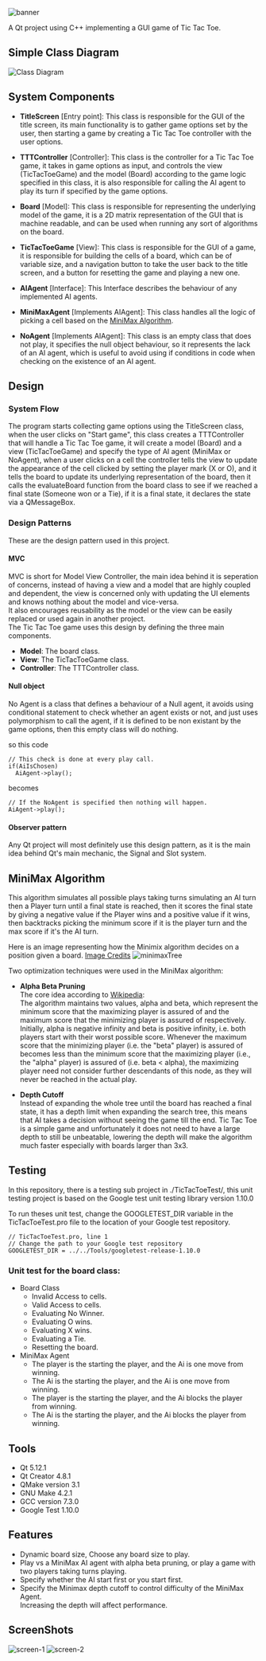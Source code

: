 ![banner](https://user-images.githubusercontent.com/44305804/84823159-300eb880-b01e-11ea-9f2c-db8b899586a1.png)

A Qt project using C++ implementing a GUI game of Tic Tac Toe.

## Simple Class Diagram
![Class Diagram](https://user-images.githubusercontent.com/44305804/84825913-78c87080-b022-11ea-91d0-285812c4d3b5.jpg)

## System Components
- **TitleScreen** [Entry point]: This class is responsible for the GUI of the title screen, its main functionality is to gather game options set by the user, then starting a game by creating a Tic Tac Toe controller with the user options.

- **TTTController** [Controller]: This class is the controller for a Tic Tac Toe game, it takes in game options as input, and controls the view (TicTacToeGame) and the model (Board) according to the game logic specified in this class, it is also responsible for calling the AI agent to play its turn if specified by the game options.

- **Board** [Model]: This class is responsible for representing the underlying model of the game, it is a 2D matrix representation of the GUI that is machine readable, and can be used when running any sort of algorithms on the board.

- **TicTacToeGame** [View]: This class is responsible for the GUI of a game, it is responsible for building the cells of a board, which can be of variable size, and a navigation button to take the user back to the title screen, and a button for resetting the game and playing a new one.

- **AIAgent** [Interface]: This Interface describes the behaviour of any implemented AI agents.

- **MiniMaxAgent** [Implements AIAgent]: This class handles all the logic of picking a cell based on the [MiniMax Algorithm](#MiniMax-Algorithm).

- **NoAgent** [Implements AIAgent]: This class is an empty class that does not play, it specifies the null object behaviour, so it represents the lack of an AI agent, which is useful to avoid using if conditions in code when checking on the existence of an AI agent. 

## Design

### System Flow
The program starts collecting game options using the TitleScreen class, when the user clicks on "Start game", this class creates a TTTController that will handle a Tic Tac Toe game, it will create a model (Board) and a view (TicTacToeGame) and specify the type of AI agent (MiniMax or NoAgent), when a user clicks on a cell the controller tells the view to update the appearance of the cell clicked by setting the player mark (X or O), and it tells the board to update its underlying representation of the board, then it calls the evaluateBoard function from the board class to see if we reached a final state (Someone won or a Tie), if it is a final state, it declares the state via a QMessageBox.

### Design Patterns
These are the design pattern used in this project.

#### MVC
MVC is short for Model View Controller, the main idea behind it is seperation of concerns, instead of having a view and a model that are highly coupled and dependent, the view is concerned only with updating the UI elements and knows nothing about the model and vice-versa.<br>
It also encourages reusability as the model or the view can be easily replaced or used again in another project.<br>
The Tic Tac Toe game uses this design by defining the three main components.
- **Model**: The board class.
- **View**: The TicTacToeGame class.
- **Controller**: The TTTController class.

#### Null object
No Agent is a class that defines a behaviour of a Null agent, it avoids using conditional statement to check whether an agent exists or not, and just uses polymorphism to call the agent, if it is defined to be non existant by the game options, then this empty class will do nothing.

so this code
```
// This check is done at every play call.
if(AiIsChosen)
  AiAgent->play();
```
becomes
```
// If the NoAgent is specified then nothing will happen.
AiAgent->play();
```

#### Observer pattern
Any Qt project will most definitely use this design pattern, as it is the main idea behind Qt's main mechanic, the Signal and Slot system.

## MiniMax Algorithm
This algorithm simulates all possible plays taking turns simulating an AI turn then a Player turn until a final state is reached, then it scores the final state by giving a negative value if the Player wins and a positive value if it wins, then backtracks picking the minimum score if it is the player turn and the max score if it's the AI turn.

Here is an image representing how the Minimix algorithm decides on a position given a board. [Image Credits](https://nestedsoftware.com/2019/06/15/tic-tac-toe-with-the-minimax-algorithm-5988.123625.html)
![minimaxTree](https://nestedsoftware.com/assets/images/2019-06-15-tic-tac-toe-with-the-minimax-algorithm-5988.123625/eo3qr44bp1w96a92t8s2.png)

Two optimization techniques were used in the MiniMax algorithm:
- **Alpha Beta Pruning**<br>
The core idea according to [Wikipedia](https://en.wikipedia.org/wiki/Alpha%E2%80%93beta_pruning):<br>
The algorithm maintains two values, alpha and beta, which represent the minimum score that the maximizing player is assured of and the maximum score that the minimizing player is assured of respectively. Initially, alpha is negative infinity and beta is positive infinity, i.e. both players start with their worst possible score. Whenever the maximum score that the minimizing player (i.e. the "beta" player) is assured of becomes less than the minimum score that the maximizing player (i.e., the "alpha" player) is assured of (i.e. beta < alpha), the maximizing player need not consider further descendants of this node, as they will never be reached in the actual play.

- **Depth Cutoff**<br>
Instead of expanding the whole tree until the board has reached a final state, it has a depth limit when expanding the search tree, this means that AI takes a decision without seeing the game till the end. Tic Tac Toe is a simple game and unfortunately it does not need to have a large depth to still be unbeatable, lowering the depth will make the algorithm much faster especially with boards larger than 3x3.

## Testing
In this repository, there is a testing sub project in ./TicTacToeTest/, this unit testing project is based on the Google test unit testing library version 1.10.0

To run theses unit test, change the GOOGLETEST_DIR variable in the TicTacToeTest.pro file to the location of your Google test repository.
```
// TicTacToeTest.pro, line 1
// Change the path to your Google test repository
GOOGLETEST_DIR = ../../Tools/googletest-release-1.10.0
```

### Unit test for the board class:
- Board Class
  - Invalid Access to cells.
  - Valid Access to cells.
  - Evaluating No Winner.
  - Evaluating O wins.
  - Evaluating X wins.
  - Evaluating a Tie.
  - Resetting the board.
- MiniMax Agent
  - The player is the starting the player, and the Ai is one move from winning.
  - The Ai is the starting the player, and the Ai is one move from winning.
  - The player is the starting the player, and the Ai blocks the player from winning.
  - The Ai is the starting the player, and the Ai blocks the player from winning.

## Tools
- Qt 5.12.1
- Qt Creator 4.8.1
- QMake version 3.1
- GNU Make 4.2.1
- GCC version 7.3.0
- Google Test 1.10.0

## Features
- Dynamic board size, Choose any board size to play.
- Play vs a MiniMax AI agent with alpha beta pruning, or play a game with two players taking turns playing.
- Specify whether the AI start first or you start first.
- Specify the Minimax depth cutoff to control difficulty of the MiniMax Agent.<br>
Increasing the depth will affect performance.

## ScreenShots
![screen-1](https://user-images.githubusercontent.com/44305804/84827211-69e2bd80-b024-11ea-82b8-622a51874e23.png)
![screen-2](https://user-images.githubusercontent.com/44305804/84827216-6b13ea80-b024-11ea-99d8-7dca45051e64.png)
